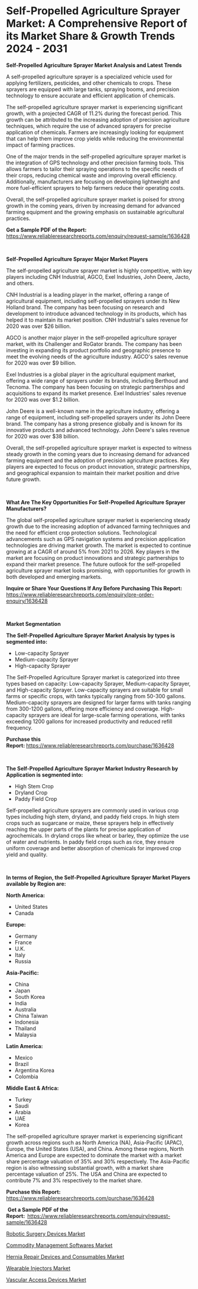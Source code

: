 <p><h1>Self-Propelled Agriculture Sprayer Market: A Comprehensive Report of its Market Share & Growth Trends 2024 - 2031</h1></p><p><strong>Self-Propelled Agriculture Sprayer Market Analysis and Latest Trends</strong></p>
<p><p>A self-propelled agriculture sprayer is a specialized vehicle used for applying fertilizers, pesticides, and other chemicals to crops. These sprayers are equipped with large tanks, spraying booms, and precision technology to ensure accurate and efficient application of chemicals.</p><p>The self-propelled agriculture sprayer market is experiencing significant growth, with a projected CAGR of 11.2% during the forecast period. This growth can be attributed to the increasing adoption of precision agriculture techniques, which require the use of advanced sprayers for precise application of chemicals. Farmers are increasingly looking for equipment that can help them improve crop yields while reducing the environmental impact of farming practices.</p><p>One of the major trends in the self-propelled agriculture sprayer market is the integration of GPS technology and other precision farming tools. This allows farmers to tailor their spraying operations to the specific needs of their crops, reducing chemical waste and improving overall efficiency. Additionally, manufacturers are focusing on developing lightweight and more fuel-efficient sprayers to help farmers reduce their operating costs.</p><p>Overall, the self-propelled agriculture sprayer market is poised for strong growth in the coming years, driven by increasing demand for advanced farming equipment and the growing emphasis on sustainable agricultural practices.</p></p>
<p><strong>Get a Sample PDF of the Report:&nbsp;</strong> <a href="https://www.reliableresearchreports.com/enquiry/request-sample/1636428">https://www.reliableresearchreports.com/enquiry/request-sample/1636428</a></p>
<p>&nbsp;</p>
<p><strong>Self-Propelled Agriculture Sprayer Major Market Players</strong></p>
<p><p>The self-propelled agriculture sprayer market is highly competitive, with key players including CNH Industrial, AGCO, Exel Industries, John Deere, Jacto, and others. </p><p>CNH Industrial is a leading player in the market, offering a range of agricultural equipment, including self-propelled sprayers under its New Holland brand. The company has been focusing on research and development to introduce advanced technology in its products, which has helped it to maintain its market position. CNH Industrial's sales revenue for 2020 was over $26 billion.</p><p>AGCO is another major player in the self-propelled agriculture sprayer market, with its Challenger and RoGator brands. The company has been investing in expanding its product portfolio and geographic presence to meet the evolving needs of the agriculture industry. AGCO's sales revenue for 2020 was over $9 billion.</p><p>Exel Industries is a global player in the agricultural equipment market, offering a wide range of sprayers under its brands, including Berthoud and Tecnoma. The company has been focusing on strategic partnerships and acquisitions to expand its market presence. Exel Industries' sales revenue for 2020 was over $1.2 billion.</p><p>John Deere is a well-known name in the agriculture industry, offering a range of equipment, including self-propelled sprayers under its John Deere brand. The company has a strong presence globally and is known for its innovative products and advanced technology. John Deere's sales revenue for 2020 was over $38 billion.</p><p>Overall, the self-propelled agriculture sprayer market is expected to witness steady growth in the coming years due to increasing demand for advanced farming equipment and the adoption of precision agriculture practices. Key players are expected to focus on product innovation, strategic partnerships, and geographical expansion to maintain their market position and drive future growth.</p></p>
<p>&nbsp;</p>
<p><strong>What Are The Key Opportunities For Self-Propelled Agriculture Sprayer Manufacturers?</strong></p>
<p><p>The global self-propelled agriculture sprayer market is experiencing steady growth due to the increasing adoption of advanced farming techniques and the need for efficient crop protection solutions. Technological advancements such as GPS navigation systems and precision application technologies are driving market growth. The market is expected to continue growing at a CAGR of around 5% from 2021 to 2026. Key players in the market are focusing on product innovations and strategic partnerships to expand their market presence. The future outlook for the self-propelled agriculture sprayer market looks promising, with opportunities for growth in both developed and emerging markets.</p></p>
<p><strong>Inquire or Share Your Questions If Any Before Purchasing This Report:</strong> <a href="https://www.reliableresearchreports.com/enquiry/pre-order-enquiry/1636428">https://www.reliableresearchreports.com/enquiry/pre-order-enquiry/1636428</a></p>
<p>&nbsp;</p>
<p><strong>Market Segmentation</strong></p>
<p><strong>The Self-Propelled Agriculture Sprayer Market Analysis by types is segmented into:</strong></p>
<p><ul><li>Low-capacity Sprayer</li><li>Medium-capacity Sprayer</li><li>High-capacity Sprayer</li></ul></p>
<p><p>The Self-Propelled Agriculture Sprayer market is categorized into three types based on capacity: Low-capacity Sprayer, Medium-capacity Sprayer, and High-capacity Sprayer. Low-capacity sprayers are suitable for small farms or specific crops, with tanks typically ranging from 50-300 gallons. Medium-capacity sprayers are designed for larger farms with tanks ranging from 300-1200 gallons, offering more efficiency and coverage. High-capacity sprayers are ideal for large-scale farming operations, with tanks exceeding 1200 gallons for increased productivity and reduced refill frequency.</p></p>
<p><strong>Purchase this Report:&nbsp;</strong><a href="https://www.reliableresearchreports.com/purchase/1636428">https://www.reliableresearchreports.com/purchase/1636428</a></p>
<p>&nbsp;</p>
<p><strong>The Self-Propelled Agriculture Sprayer Market Industry Research by Application is segmented into:</strong></p>
<p><ul><li>High Stem Crop</li><li>Dryland Crop</li><li>Paddy Field Crop</li></ul></p>
<p><p>Self-propelled agriculture sprayers are commonly used in various crop types including high stem, dryland, and paddy field crops. In high stem crops such as sugarcane or maize, these sprayers help in effectively reaching the upper parts of the plants for precise application of agrochemicals. In dryland crops like wheat or barley, they optimize the use of water and nutrients. In paddy field crops such as rice, they ensure uniform coverage and better absorption of chemicals for improved crop yield and quality.</p></p>
<p>&nbsp;</p>
<p><strong>In terms of Region, the Self-Propelled Agriculture Sprayer Market Players available by Region are:</strong></p>
<p>
    <p> <strong> North America: </strong>
        <ul>
            <li>United States</li>
            <li>Canada</li>
        </ul>
        </p> 
    <p> <strong> Europe: </strong>
        <ul>
            <li>Germany</li>
            <li>France</li>
            <li>U.K.</li>
            <li>Italy</li>
            <li>Russia</li>
        </ul>
        </p> 
    <p> <strong> Asia-Pacific: </strong>
        <ul>
            <li>China</li>
            <li>Japan</li>
            <li>South Korea</li>
            <li>India</li>
            <li>Australia</li>
            <li>China Taiwan</li>
            <li>Indonesia</li>
            <li>Thailand</li>
            <li>Malaysia</li>
        </ul>
        </p> 
    <p> <strong> Latin America: </strong>
        <ul>
            <li>Mexico</li>
            <li>Brazil</li>
            <li>Argentina Korea</li>
            <li>Colombia</li>
        </ul>
        </p> 
    <p> <strong> Middle East & Africa: </strong>
        <ul>
            <li>Turkey</li>
            <li>Saudi</li>
            <li>Arabia</li>
            <li>UAE</li>
            <li>Korea</li>
        </ul>
    </p>
    </p>
<p><p>The self-propelled agriculture sprayer market is experiencing significant growth across regions such as North America (NA), Asia-Pacific (APAC), Europe, the United States (USA), and China. Among these regions, North America and Europe are expected to dominate the market with a market share percentage valuation of 35% and 30% respectively. The Asia-Pacific region is also witnessing substantial growth, with a market share percentage valuation of 25%. The USA and China are expected to contribute 7% and 3% respectively to the market share.</p></p>
<p><strong>Purchase this Report: </strong><a href="https://www.reliableresearchreports.com/purchase/1636428">https://www.reliableresearchreports.com/purchase/1636428</a></p>
<p>&nbsp;<strong>Get a Sample PDF of the Report:&nbsp;&nbsp;</strong><a href="https://www.reliableresearchreports.com/enquiry/request-sample/1636428">https://www.reliableresearchreports.com/enquiry/request-sample/1636428</a></p>
<p><strong></strong></p>
<p><p><a href="https://medium.com/@jettreichel44/robotic-surgery-devices-market-comprehensive-assessment-by-type-application-and-geography-f923f707997b">Robotic Surgery Devices Market</a></p><p><a href="https://github.com/jsmusil/Market-Research-Report-List-1/blob/main/commodity-management-softwares-market.md">Commodity Management Softwares Market</a></p><p><a href="https://medium.com/@avacampbell767/hernia-repair-devices-and-consumables-market-size-and-market-trends-complete-industry-overview-7974a1bc8024">Hernia Repair Devices and Consumables Market</a></p><p><a href="https://medium.com/@avacampbell767/wearable-injectors-market-trends-forecast-and-competitive-analysis-to-2031-40653ecc64cf">Wearable Injectors Market</a></p><p><a href="https://medium.com/@jettreichel44/vascular-access-devices-market-trends-forecast-and-competitive-analysis-to-2031-bd5050ef875c">Vascular Access Devices Market</a></p></p>